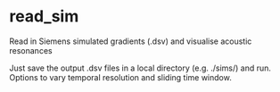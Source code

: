 # read_sim
Read in Siemens simulated gradients (.dsv) and visualise acoustic resonances 

Just save the output .dsv files in a local directory (e.g. ./sims/) and run. Options to vary temporal resolution and sliding time window.
